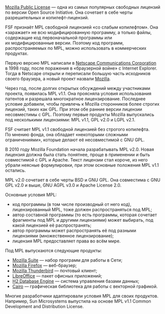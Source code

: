 [Mozilla Public License](https://www.mozilla.org/en-US/MPL/2.0/) — одна из самых популярных свободных лицензий по версии Open Source Initiative. Она сочетает в себе черты разрешительных и копилефт-лицензий.

FSF признаёт MPL свободной лицензией «со слабым копилефтом». Она «заражает» не всю модифицированную программу, а только файлы, содержащие код первоначальной программы или их модифицированные версии. Поэтому код программ, распространяемых по MPL, можно использовать в коммерческих продуктах.

Первую версию MPL написали в [Netscape Communications Corporation](https://ru.wikipedia.org/wiki/Netscape_Communications) в 1998 году, после поражения в «браузерной войне» с Internet Explorer. Тогда в Netscape открыли и переписали большую часть исходников своего браузера, а новый проект назвали [Mozilla](https://ru.bmstu.wiki/Mozilla_Foundation).

Через год, после долгих открытых обсуждений между участниками проекта, появилась MPL v1.1. Она проясняла условия использования патентов и разрешала многократное лицензирование. Последнее условие добавили, чтобы привлечь к Mozilla сторонников более строгих лицензий, таких как GPL. При этом обе ранние версии лицензии несовместимы с GPL. Поэтому первые продукты Mozilla выпускались под несколькими лицензиями: MPL v1.1, GPL v2.0 и LGPL v2.1.

FSF считает MPL v1.1 свободной лицензией без строгого копилефта. По мнению фонда, она обладает «некоторыми сложными ограничениями», которые делают её несовместимой с GNU GPL.

В 2010 году Mozilla Foundation начала разрабатывать MPL v2.0. Новая лицензия должна была стать понятнее, проще в применении и быть совместимой с GPL и Apache. Текст лицензии стал короче, из него убрали неясные формулировки, при этом основные положения MPL v1.1 остались.

MPL v2.0 сочетает в себе черты BSD и GNU GPL. Она совместима с GNU GPL v2.0 и выше, GNU AGPL v3.0 и Apache License 2.0.

Основные условия MPL:

- код программы (в том числе производный от него код), лицензированный MPL, тоже должен распространяться под MPL;
- автор составной программы (то есть программы, которая сочетает фрагменты под MPL и другими лицензиями) может выбирать, под какой лицензией её распространять;
- автор программы может распространять её под разными лицензиями (множественное лицензирование);
- лицензия MPL предоставляет права во всём мире.

Под MPL выпускаются следующие продукты:

- [Mozilla Suite](https://www-archive.mozilla.org/products/mozilla1.x/) — набор программ для работы в Сети;
- [Mozilla Firefox](https://www.mozilla.org/ru/firefox/new/) — веб-браузер;
- [Mozilla Thunderbird](https://www.thunderbird.net/ru/) — почтовый клиент;
- [LibreOffice](https://www.libreoffice.org/) — пакет офисных приложений;
- [H2 Database Engine](https://www.h2database.com/html/main.html) — система управления базами данных;
- [Cairo](https://www.cairographics.org/) — графическая библиотека для работы с векторной графикой.

Многие разработчики адаптировали условия MPL для своих продуктов. Например, Sun Microsystems выпустила на основе MPL v1.1 Common Development and Distribution License.